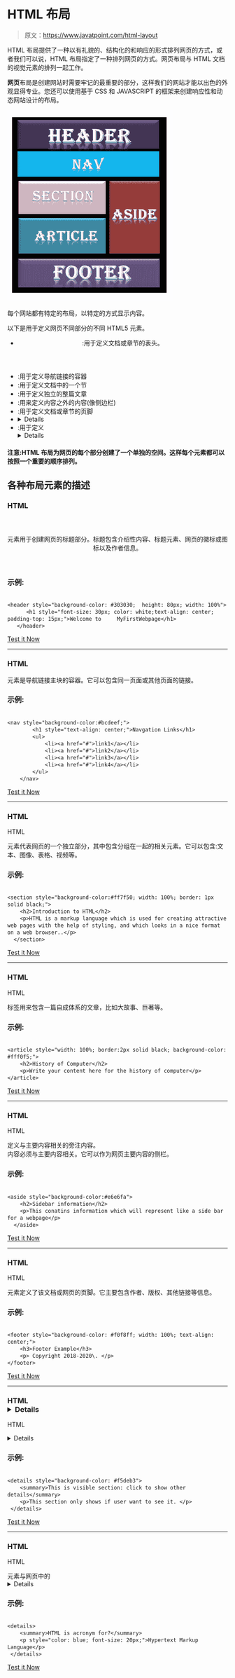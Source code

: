 # HTML 布局

> 原文：<https://www.javatpoint.com/html-layout>

HTML 布局提供了一种以有礼貌的、结构化的和响应的形式排列网页的方式，或者我们可以说，HTML 布局指定了一种排列网页的方式。网页布局与 HTML 文档的视觉元素的排列一起工作。

**网页**布局是创建网站时需要牢记的最重要的部分，这样我们的网站才能以出色的外观显得专业。您还可以使用基于 CSS 和 JAVASCRIPT 的框架来创建响应性和动态网站设计的布局。

![HTML Layouts](img/010b45ebafd2bdb1c3306248958fdbad.png)

每个网站都有特定的布局，以特定的方式显示内容。

以下是用于定义网页不同部分的不同 HTML5 元素。

*   <header>:用于定义文档或章节的表头。</header>

*   <nav>:用于定义导航链接的容器</nav>

*   <section>:用于定义文档中的一个节</section>

*   <article>:用于定义独立的整篇文章</article>

*   <aside>:用来定义内容之外的内容(像侧边栏)</aside>

*   <footer>:用于定义文档或章节的页脚</footer>

*   <details>:用于定义附加细节</details>
*   <summary>:用于定义<details>元素的标题</details></summary>

#### 注意:HTML 布局为网页的每个部分创建了一个单独的空间。这样每个元素都可以按照一个重要的顺序排列。

## 各种布局元素的描述

### HTML

<header></header>

<header>元素用于创建网页的标题部分。标题包含介绍性内容、标题元素、网页的徽标或图标以及作者信息。</header>

### 示例:

```

<header style="background-color: #303030;  height: 80px; width: 100%">
      <h1 style="font-size: 30px; color: white;text-align: center; padding-top: 15px;">Welcome to     MyFirstWebpage</h1>
   </header>

```

[Test it Now](https://www.javatpoint.com/oprweb/test.jsp?filename=htmllayouts)

* * *

### HTML

<nav></nav>

<nav>元素是导航链接主块的容器。它可以包含同一页面或其他页面的链接。</nav>

### 示例:

```

<nav style="background-color:#bcdeef;">
		<h1 style="text-align: center;">Navgation Links</h1>
		<ul>
			<li><a href="#">link1</a></li>
			<li><a href="#">link2</a></li>
			<li><a href="#">link3</a></li>
			<li><a href="#">link4</a></li>
		</ul>
	</nav>

```

[Test it Now](https://www.javatpoint.com/oprweb/test.jsp?filename=htmllayouts2)

* * *

### HTML

HTML

<section>元素代表网页的一个独立部分，其中包含分组在一起的相关元素。它可以包含:文本、图像、表格、视频等。</section>

### 示例:

```

<section style="background-color:#ff7f50; width: 100%; border: 1px solid black;">
  	<h2>Introduction to HTML</h2>
  	<p>HTML is a markup language which is used for creating attractive web pages with the help of styling, and which looks in a nice format on a web browser..</p>
  </section>

```

[Test it Now](https://www.javatpoint.com/oprweb/test.jsp?filename=htmllayouts3)

* * *

### HTML

HTML

<article>标签用来包含一篇自成体系的文章，比如大故事、巨著等。</article>

### 示例:

```

<article style="width: 100%; border:2px solid black; background-color: #fff0f5;">
	<h2>History of Computer</h2>
	<p>Write your content here for the history of computer</p>
</article>

```

[Test it Now](https://www.javatpoint.com/oprweb/test.jsp?filename=htmllayouts4)

* * *

### HTML

HTML

<aside>定义与主要内容相关的旁注内容。

<aside>内容必须与主要内容相关。它可以作为网页主要内容的侧栏。</aside>

</aside>

### 示例:

```

<aside style="background-color:#e6e6fa">
  	<h2>Sidebar information</h2>
  	<p>This conatins information which will represent like a side bar for a webpage</p>
  </aside>

```

[Test it Now](https://www.javatpoint.com/oprweb/test.jsp?filename=htmllayouts5)

* * *

### HTML

HTML

<footer>元素定义了该文档或网页的页脚。它主要包含作者、版权、其他链接等信息。</footer>

### 示例:

```

<footer style="background-color: #f0f8ff; width: 100%; text-align: center;">
	<h3>Footer Example</h3>
	<p> Copyright 2018-2020\. </p>
</footer>

```

[Test it Now](https://www.javatpoint.com/oprweb/test.jsp?filename=htmllayouts6)

* * *

### HTML<details></details>

HTML

<details>元素用于添加关于网页的额外细节，可以根据需要隐藏或显示细节。</details>

### 示例:

```

<details style="background-color: #f5deb3">
 	<summary>This is visible section: click to show other details</summary>
 	<p>This section only shows if user want to see it. </p>
 </details>

```

[Test it Now](https://www.javatpoint.com/oprweb/test.jsp?filename=htmllayouts7)

* * *

### HTML<summary></summary>

HTML

<summary>元素与网页中的<details>元素一起使用。它用作<details>元素内容的摘要、说明文字。</details></details></summary>

### 示例:

```

<details>
 	<summary>HTML is acronym for?</summary>
 	<p style="color: blue; font-size: 20px;">Hypertext Markup Language</p>
 </details>

```

[Test it Now](https://www.javatpoint.com/oprweb/test.jsp?filename=htmllayouts8)